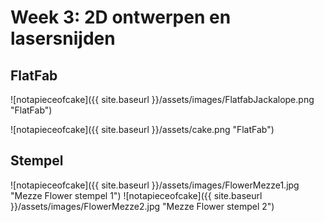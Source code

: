 # Week 3: 2D ontwerpen en lasersnijden

## FlatFab

<to come>

![notapieceofcake]({{ site.baseurl }}/assets/images/FlatfabJackalope.png "FlatFab")

![notapieceofcake]({{ site.baseurl }}/assets/cake.png "FlatFab")

## Stempel

<to come>
  
![notapieceofcake]({{ site.baseurl }}/assets/images/FlowerMezze1.jpg "Mezze Flower stempel 1")
![notapieceofcake]({{ site.baseurl }}/assets/images/FlowerMezze2.jpg "Mezze Flower stempel 2")
